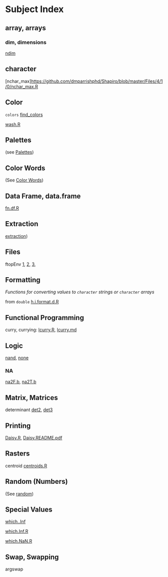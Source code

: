 # Subject Index

## array, arrays


### dim, dimensions

[ndim](https://github.com/dmparrishphd/Shapiro/blob/master/Files/4/1/0/ndim.R)

## character

[nchar_max]https://github.com/dmparrishphd/Shapiro/blob/master/Files/4/1/0/nchar_max.R

## Color

`colors` [find_colors](https://github.com/dmparrishphd/Shapiro/blob/master/Files/2/5/0/find_colors.R)

[wash.R](https://github.com/dmparrishphd/Shapiro/blob/master/Files/6/1/0/wash.R)

## Palettes

(see [Palettes](https://github.com/dmparrishphd/Shapiro/blob/master/Files/3/6/0/indexSubjPal.md))

## Color Words

(See [Color Words](https://github.com/dmparrishphd/Shapiro/blob/master/Files/3/6/0/indexSubjColorWords.md))

## Data Frame, data.frame

[fn.df.R](https://github.com/dmparrishphd/Shapiro/blob/master/Files/4/3/0/fn.df.R)

## Extraction

[extraction](https://github.com/dmparrishphd/Shapiro/blob/master/Files/4/2/0/indexExtract.md))

## Files

ftopEnv [1](https://github.com/dmparrishphd/Shapiro/blob/master/Files/3/4/0/ftopEnv.md),
[2](https://github.com/dmparrishphd/Shapiro/blob/master/Files/3/4/0/ftopEnv.R),
[3](https://github.com/dmparrishphd/Shapiro/tree/master/Files/3/4/0),

## Formatting

_Functions for converting values to `character` strings or `character` arrays_

from `double` [h.i.format.d.R](https://github.com/dmparrishphd/Shapiro/blob/master/Files/3/6/0/h.i.format.d.R)

## Functional Programming

curry, currying: [lcurry.R](https://github.com/dmparrishphd/Shapiro/blob/master/Files/1/0/lcurry.R), [lcurry.md](https://github.com/dmparrishphd/Shapiro/blob/a9228264c224f5037eb028468757278f27264ebe/Files/0/lcurry.md)

## Logic

[nand](https://github.com/dmparrishphd/Shapiro/blob/master/Files/4/1/0/nand.R),
[none](https://github.com/dmparrishphd/Shapiro/blob/master/Files/4/2/0/none.R)

### NA

[na2F.b](https://github.com/dmparrishphd/Shapiro/blob/master/Files/4/1/0/na2f.b.R),
[na2T.b](https://github.com/dmparrishphd/Shapiro/blob/master/Files/4/1/0/na2t.b.R)

## Matrix, Matrices

determinant [det2](https://github.com/dmparrishphd/Shapiro/blob/master/Files/1/7/0/det2.R), [det3](https://github.com/dmparrishphd/Shapiro/blob/master/Files/1/7/0/det3.R)

## Printing

[Daisy.R](https://github.com/dmparrishphd/Shapiro/blob/master/Files/3/5/0/Daisy.R), [Daisy.README.pdf](https://github.com/dmparrishphd/Shapiro/blob/master/Files/3/5/0/Daisy.README.pdf)

## Rasters

centroid [centroids.R](https://github.com/dmparrishphd/Shapiro/blob/master/Files/1/3/0/centroids.R)

## Random (Numbers)

(See [random](https://github.com/dmparrishphd/Shapiro/blob/master/Files/3/6/0/indexSubjRandom.md))

## Special Values

[which..Inf](https://github.com/dmparrishphd/Shapiro/blob/master/Files/6/1/0/which..Inf.R)

[which.Inf.R](https://github.com/dmparrishphd/Shapiro/blob/master/Files/6/1/0/which.Inf.R)

[which.NaN.R](https://github.com/dmparrishphd/Shapiro/blob/master/Files/6/1/0/which.NaN.R)

## Swap, Swapping

argswap


